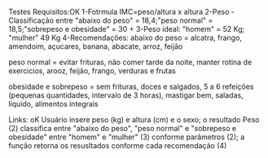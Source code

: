Testes
Requisitos:OK 1-Fotrmula IMC=peso/altura x altura 2-Peso - Classificação entre "abaixo do peso" = 18,4;"peso normal" = 18,5;"sobrepeso e obesidade" = 30 + 3-Peso ideal: "homem" = 52 Kg; "mulher" 49 Kg 4-Recomendações: abaixo do peso = alcatra, frango, amendoim, açucares, banana, abacate, arroz, feijão

peso normal = evitar frituras, não comer tarde da noite, manter rotina de exercicios, arooz, feijão, frango, verduras e frutas

obesidade e sobrepeso = sem frituras, doces e salgados, 5 a 6 refeições (pequenas quantidades, intervalo de 3 horas), mastigar bem, saladas, líquido, alimentos integrais




Links: oK Usuário insere peso (kg) e altura (cm) e o sexo; o resultado Peso (2) classifica entre "abaixo do peso", "peso normal" e "sobrepeso e obesidade" entre "homem" e "mulher" (3) conforme parâmetros (2); a função retorna os resusltados conforme cada recomendação (4)

